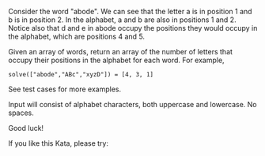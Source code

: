 Consider the word "abode". We can see that the letter a is in position 1 and b is in position 2. In the alphabet, a and b are also in positions 1 and 2. Notice also that d and e in abode occupy the positions they would occupy in the alphabet, which are positions 4 and 5.

Given an array of words, return an array of the number of letters that occupy their positions in the alphabet for each word. For example,

`solve(["abode","ABc","xyzD"]) = [4, 3, 1]`

See test cases for more examples.

Input will consist of alphabet characters, both uppercase and lowercase. No spaces.

Good luck!

If you like this Kata, please try:

